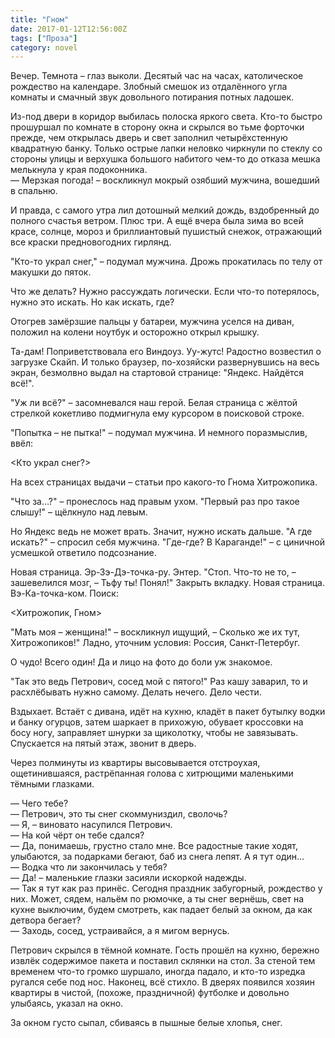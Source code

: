 ```yaml
---
title: "Гном"
date: 2017-01-12T12:56:00Z
tags: ["Проза"]
category: novel
---
```


Вечер. Темнота – глаз выколи. Десятый час на часах, католическое рождество на календаре. Злобный смешок из отдалённого угла комнаты и смачный звук довольного потирания потных ладошек.

Из-под двери в коридор выбилась полоска яркого света. Кто-то быстро прошуршал по комнате в сторону окна и скрылся во тьме форточки прежде, чем открылась дверь и свет заполнил четырёхстенную квадратную банку. Только острые лапки неловко чиркнули по стеклу со стороны улицы и верхушка большого набитого чем-то до отказа мешка мелькнула у края подоконника.  
— Мерзкая погода! – воскликнул мокрый озябший мужчина, вошедший в спальню.

И правда, с самого утра лил дотошный мелкий дождь, вздобренный до полного счастья ветром. Плюс три. А ещё вчера была зима во всей красе, солнце, мороз и бриллиантовый пушистый снежок, отражающий все краски предновогодних гирлянд.

"Кто-то украл снег," – подумал мужчина. Дрожь прокатилась по телу от макушки до пяток.

Что же делать? Нужно рассуждать логически. Если что-то потерялось, нужно это искать. Но как искать, где?

Отогрев замёрзшие пальцы у батареи, мужчина уселся на диван, положил на колени ноутбук и осторожно открыл крышку.

Та-дам! Поприветствовала его Виндоуз. Уу-жутс! Радостно возвестил о загрузке Скайп. И только браузер, по-хозяйски развернувшись на весь экран, безмолвно выдал на стартовой странице: "Яндекс. Найдётся всё!".

"Уж ли всё?" – засомневался наш герой. Белая страница с жёлтой стрелкой кокетливо подмигнула ему курсором в поисковой строке.

"Попытка – не пытка!" – подумал мужчина. И немного поразмыслив, ввёл:

<Кто украл снег?>

На всех страницах выдачи – статьи про какого-то Гнома Хитрожопика.

"Что за…?" – пронеслось над правым ухом. "Первый раз про такое слышу!" – щёлкнуло над левым.

Но Яндекс ведь не может врать. Значит, нужно искать дальше. "А где искать?" – спросил себя мужчина. "Где-где? В Караганде!" – с циничной усмешкой ответило подсознание.

Новая страница. Эр-Зэ-Дэ-точка-ру. Энтер. "Стоп. Что-то не то, – зашевелился мозг, – Тьфу ты! Понял!" Закрыть вкладку. Новая страница. Вэ-Ка-точка-ком. Поиск:

<Хитрожопик, Гном>

"Мать моя – женщина!" – воскликнул ищущий, – Сколько же их тут, Хитрожопиков!" Ладно, уточним условия: Россия, Санкт-Петербуг.

О чудо! Всего один! Да и лицо на фото до боли уж знакомое. 

"Так это ведь Петрович, сосед мой с пятого!" Раз кашу заварил, то и расхлёбывать нужно самому. Делать нечего. Дело чести.

Вздыхает. Встаёт с дивана, идёт на кухню, кладёт в пакет бутылку водки и банку огурцов, затем шаркает в прихожую, обувает кроссовки на босу ногу, заправляет шнурки за щиколотку, чтобы не завязывать. Спускается на пятый этаж, звонит в дверь.

Через полминуты из квартиры высовывается отстроухая, ощетинившаяся, растрёпанная голова с хитрющими маленькими тёмными глазками.

— Чего тебе?  
— Петрович, это ты снег скоммуниздил, сволочь?  
— Я, – виновато насупился Петрович.  
— На кой чёрт он тебе сдался?  
— Да, понимаешь, грустно стало мне. Все радостные такие ходят, улыбаются, за подарками бегают, баб из снега лепят. А я тут один…  
— Водка что ли закончилась у тебя?  
— Да! – маленькие глазки засияли искоркой надежды.  
— Так я тут как раз принёс. Сегодня праздник забугорный, рождество у них. Может, сядем, нальём по рюмочке, а ты снег вернёшь, свет на кухне выключим, будем смотреть, как падает белый за окном, да как детвора бегает?  
— Заходь, сосед, устраивайся, а я мигом вернусь.

Петрович скрылся в тёмной комнате. Гость прошёл на кухню, бережно извлёк содержимое пакета и поставил склянки на стол. За стеной тем временем что-то громко шуршало, иногда падало, и кто-то изредка ругался себе под нос. Наконец, всё стихло. В дверях появился хозяин квартиры в чистой, (похоже, праздничной) футболке и довольно улыбаясь, указал на окно.

За окном густо сыпал, сбиваясь в пышные белые хлопья, снег.  
